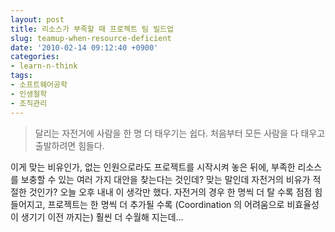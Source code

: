 ```yaml
---
layout: post
title: 리소스가 부족할 때 프로젝트 팀 빌드업
slug: teamup-when-resource-deficient
date: '2010-02-14 09:12:40 +0900'
categories:
- learn-n-think
tags:
- 소프트웨어공학
- 인생철학
- 조직관리
---
```


> 달리는 자전거에 사람을 한 명 더 태우기는 쉽다. 처음부터 모든 사람을 다 태우고 출발하려면 힘들다.

이게 맞는 비유인가, 없는 인원으로라도 프로젝트를 시작시켜 놓은 뒤에, 부족한 리소스를 보충할 수 있는 여러 가지 대안을 찾는다는 것인데? 맞는 말인데 자전거의 비유가 적절한 것인가? 오늘 오후 내내 이 생각만 했다. 자전거의 경우 한 명씩 더 탈 수록 점점 힘들어지고, 프로젝트는 한 명씩 더 추가될 수록 (Coordination 의 어려움으로 비효율성이 생기기 이전 까지는) 훨씬 더 수월해 지는데...
